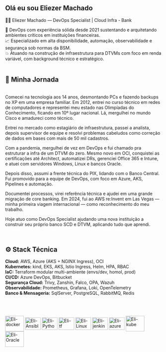 ## Olá eu sou Eliezer Machado
👨‍💻 Eliezer Machado — DevOps Specialist | Cloud Infra - Bank

🔧 DevOps com experiência sólida desde 2021 sustentando e arquitetando ambientes críticos em instituições financeiras.
<br>
📈 Especializado em alta disponibilidade, automação, observabilidade e segurança sob normas da BSM.
<br>
💥 Atuando na construção de infraestrutura para DTVMs com foco em renda variável, com background técnico e estratégico.
<br>
<br>

## 🚀 Minha Jornada
<br>
Comecei na tecnologia aos 14 anos, desmontando PCs e fazendo backups no XP em uma empresa familiar. Em 2012, entrei no curso técnico em redes de computadores e representei meu estado nas Olimpíadas do Conhecimento, ficando em 10º lugar nacional. Lá, mergulhei no mundo Cisco e amadureci como técnico.

Entrei no mercado como estagiário de infraestrutura, passei a analista, depois supervisor de equipe e resolvi problemas cabeludos como correção de dados em bases com mais de 50 mil cadastros.

Com a pandemia, mergulhei de vez em DevOps e fui chamado pra estruturar a infra de um DTVM do zero. Mesmo novo em OCI, conquistei as certificações até Architect, automatizei DRs, gerenciei Office 365 e Intune, e atuei com servidores Windows, Linux e bancos Oracle.

Depois disso, assumi a frente técnica do PIX, lidando com o Banco Central. Fui promovido para a equipe de DevOps, com foco em Azure, AKS, Pipelines e automação.

Documentei processos, virei referência técnica e ajudei em uma grande migração de core banking. Em 2024, fui ao AWS re:Invent em Las Vegas — minha primeira viagem internacional — como reconhecimento do meu trabalho.

Hoje atuo como DevOps Specialist ajudando uma nova instituição a construir seu próprio banco SCD e DTVM, aplicando tudo que aprendi.

<br>

## ⚙️ Stack Técnica


**Cloud:** AWS, Azure (AKS + NGINX Ingress), OCI
<br>
**Kubernetes:** kind, EKS, AKS, Istio Ingress, Helm, HPA, RBAC
<br>
**IaC:** Terraform modular multi-ambiente (envs/dev, homol, prod)
<br>
**CI/CD:** Azure DevOps, Bitbucket
<br>
**Segurança Cloud:** Trivy, Zanshin, Falco, OPA, Wazuh
<br>
**Observabilidade:** Prometheus, Grafana, Loki, OpenTelemetry
<br>
**Banco & Mensageria:** SqlServer, PostgreSQL, RabbitMQ, Redis

<br>
<br>

<div style="display: inline_block"><br>
  <img align="center" alt="Eli-docker" height="50" width="60" src="https://cdn.jsdelivr.net/gh/devicons/devicon/icons/docker/docker-original.svg">
  <img align="center" alt="Eli-Ansible" height="40" width="50" src="https://raw.githubusercontent.com/bwks/vendor-icons-svg/702f2ac88acc71759ce623bc5000a596195e9db3/ansible-logo.svg">
  <img align="center" alt="Eli-Python" height="40" width="50" src="https://raw.githubusercontent.com/bwks/vendor-icons-svg/702f2ac88acc71759ce623bc5000a596195e9db3/python.svg">
  <img align="center" alt="Eli-tf" height="40" width="50" src="https://raw.githubusercontent.com/bwks/vendor-icons-svg/702f2ac88acc71759ce623bc5000a596195e9db3/terraform.svg">
  <img align="center" alt="Eli-Linux" height="40" width="50" src="https://cdn.jsdelivr.net/gh/devicons/devicon/icons/linux/linux-original.svg">
  <img align="center" alt="Eli-jenkins" height="40" width="50" src="https://raw.githubusercontent.com/bwks/vendor-icons-svg/702f2ac88acc71759ce623bc5000a596195e9db3/jenkins.svg">
  <img align="center" alt="Eli-azure" height="40" width="50" src="https://raw.githubusercontent.com/bwks/vendor-icons-svg/702f2ac88acc71759ce623bc5000a596195e9db3/azure.svg">
  <img align="center" alt="Eli-kube" height="50" width="60" src="https://cdn.jsdelivr.net/gh/devicons/devicon/icons/kubernetes/kubernetes-plain-wordmark.svg">
  <img align="center" alt="Eli-Oracle" height="50" width="60" src="https://cdn.jsdelivr.net/gh/devicons/devicon/icons/oracle/oracle-original.svg">
  
</div>
